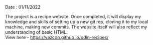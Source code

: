 Date : 01/11/2022

 The project is a recipe website. Once completed, it will display my knowledge and skills of setting up a new git rep, cloning it to my local machine, making new commits. The website itself will also reflect my understanding of basic HTML.
 <br>
View here - https://vazcon.github.io/odin-recipes/

